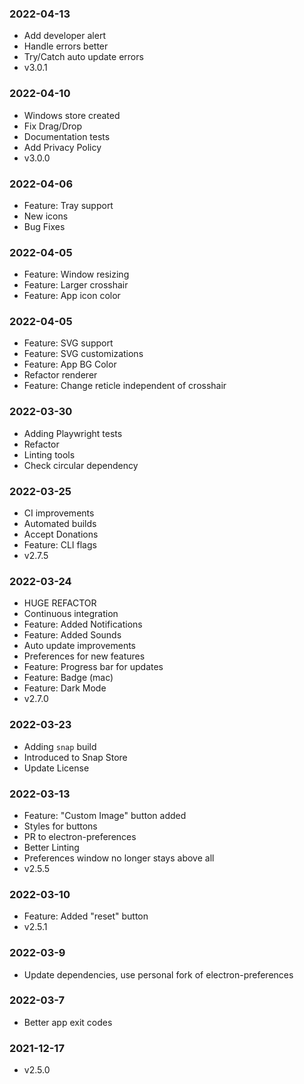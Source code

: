 ### 2022-04-13
- Add developer alert
- Handle errors better
- Try/Catch auto update errors
- v3.0.1

### 2022-04-10
- Windows store created
- Fix Drag/Drop
- Documentation tests
- Add Privacy Policy
- v3.0.0

### 2022-04-06
- Feature: Tray support
- New icons
- Bug Fixes

### 2022-04-05
- Feature: Window resizing
- Feature: Larger crosshair
- Feature: App icon color

### 2022-04-05
- Feature: SVG support
- Feature: SVG customizations
- Feature: App BG Color
- Refactor renderer
- Feature: Change reticle independent of crosshair

### 2022-03-30
- Adding Playwright tests
- Refactor
- Linting tools
- Check circular dependency

### 2022-03-25
- CI improvements
- Automated builds
- Accept Donations
- Feature: CLI flags
- v2.7.5

### 2022-03-24
- HUGE REFACTOR
- Continuous integration
- Feature: Added Notifications
- Feature: Added Sounds
- Auto update improvements
- Preferences for new features
- Feature: Progress bar for updates
- Feature: Badge (mac)
- Feature: Dark Mode
- v2.7.0

### 2022-03-23
- Adding `snap` build
- Introduced to Snap Store
- Update License

### 2022-03-13
- Feature: "Custom Image" button added
- Styles for buttons
- PR to electron-preferences
- Better Linting
- Preferences window no longer stays above all
- v2.5.5

### 2022-03-10
- Feature: Added "reset" button
- v2.5.1

### 2022-03-9
- Update dependencies, use personal fork of electron-preferences

### 2022-03-7
- Better app exit codes

### 2021-12-17
- v2.5.0
